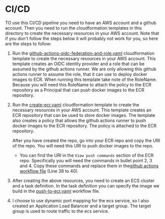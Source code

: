 # CI/CD

TO use this CI/CD pipeline you need to have an AWS account and a github account. Then you need to run the cloudformation templates in this directory to create the necessary resources in your AWS account. Note that if you don't follow the steps below it will probably not work for you, so here are the steps to follow:

1. Run the [github-actions-oidc-federation-and-role.yaml](./github-actions-oidc-federation-and-role.yaml) cloudformation template to create the necessary resources in your AWS account. This template creates an OIDC identity provider and a role that can be assumed by the github actions runner. We are only allowing this github actions runner to assume the role, that it can use to deploy docker images to ECR. When running this template take note of the RoleName. Because you will need this RoleName to attach the policy to the ECR repository as a Principal that can push docker images to the ECR repository.

2. Run the [create-ecr.yaml](./create-ecr.yaml) cloudformation template to create the necessary resources in your AWS account. This template creates an ECR repository that can be used to store docker images. The template also creates a policy that allows the github actions runner to push docker images to the ECR repository. The policy is attached to the ECR repository.

    After you have created the repo, go into your ECR repo and copy the URI of the repo. You will need this URI to push docker images to the repo.

    - You can find the URI in the `View push commands` section of the ECR repo. Specifically you will need the commands in bullet point 2, 3 and 4. Copy these commands and replace them in the[github actions workflow file](../../.github/workflows/push-to-ecr.yaml) (Line 38 to 40).

3. After creating the above resources, you need to create an ECS cluster and a task definition. In the task definition you can specify the image we build in the [push-to-ecr.yaml](../../.github/workflows/push-to-ecr.yaml) workflow file.

4. I choose to use dynamic port mapping for the ecs service, so I also created an Application Load Balancer and a target group. The target group is used to route traffic to the ecs service.
